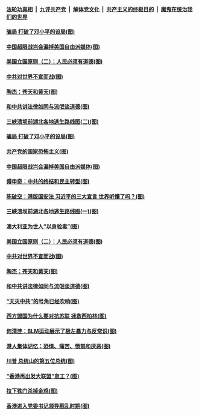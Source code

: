 

####  [法轮功真相](../../../../basic/blob/master/README.md?t=07080602) &nbsp;|&nbsp; [九评共产党](../../../../9ping.md/blob/master/README.md?t=07080602) &nbsp;|&nbsp; [解体党文化](../../../../jtdwh.md/blob/master/README.md?t=07080602)  &nbsp;|&nbsp; [共产主义的终极目的](../../../../gczydzjmd.md/blob/master/README.md?t=07080602) &nbsp;|&nbsp; [魔鬼在统治我们的世界](../../../../mgztzwmdsj.md/blob/master/README.md?t=07080602) 

#### [骗局 打破了邓小平的设局(图)](../pages/p4/938926.md?t=07080602) 

#### [中国超限战岂会漏掉美国自由派媒体(图)](../pages/p4/938909.md?t=07080602) 

#### [美国立国原则（二）：人民必须有道德(图)](../pages/p4/938881.md?t=07080602) 

#### [中共对世界不宣而战(图)](../pages/p4/938776.md?t=07080602) 

#### [陶杰：苍天和黄天(图)](../pages/p4/938772.md?t=07080602) 

#### [和中共讲法律如同与流氓谈道德(图)](../pages/p4/938769.md?t=07080602) 

#### [三峡溃坝前湖北各地逃生路线图(二)(图)](../pages/p4/938997.md?t=07080602) 

#### [骗局 打破了邓小平的设局(图)](../pages/p4/938926.md?t=07080602) 

#### [共产党的国家恐怖主义(图)](../pages/p4/938914.md?t=07080602) 

#### [中国超限战岂会漏掉美国自由派媒体(图)](../pages/p4/938909.md?t=07080602) 

#### [傅申奇：中共的终结和民主转型(图)](../pages/p4/938904.md?t=07080602) 

#### [陈破空：港版国安法 习近平的三大宣言 世界听懂了吗？(图)](../pages/p4/938903.md?t=07080602) 

#### [三峡溃坝前湖北各地逃生路线图(一)(图)](../pages/p4/938899.md?t=07080602) 

#### [澳大利亚为世人“以身验毒”(图)](../pages/p4/938894.md?t=07080602) 

#### [美国立国原则（二）：人民必须有道德(图)](../pages/p4/938881.md?t=07080602) 

#### [中共对世界不宣而战(图)](../pages/p4/938776.md?t=07080602) 

#### [陶杰：苍天和黄天(图)](../pages/p4/938772.md?t=07080602) 

#### [和中共讲法律如同与流氓谈道德(图)](../pages/p4/938769.md?t=07080602) 

#### [“天灭中共”的号角已经吹响(图)](../pages/p4/938768.md?t=07080602) 

#### [西方盟国为什么要对抗苏联 拯救西柏林(图)](../pages/p4/938774.md?t=07080602) 

#### [何清涟：BLM运动展示了极左暴力与反常识(图)](../pages/p4/938770.md?t=07080602) 

#### [港人集体记忆：恐惧、痛苦、愤怒和厌恶(图)](../pages/p4/938710.md?t=07080602) 

#### [川普 总统山的第五位总统(图)](../pages/p4/938647.md?t=07080602) 

#### [“香港再出发大联盟”怠工？(图)](../pages/p4/938701.md?t=07080602) 

#### [拉下铁门杀掉金鸡(图)](../pages/p4/938671.md?t=07080602) 

#### [香港进入党委书记领导戡乱时期(图)](../pages/p4/938667.md?t=07080602) 

